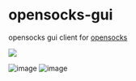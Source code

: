 # opensocks-gui

opensocks gui client for [opensocks](https://github.com/net-byte/opensocks)

![](https://raw.githubusercontent.com/net-byte/opensocks-gui/main/demo.png|width=150px)

![image](https://img.shields.io/badge/License-MIT-orange)
![image](https://img.shields.io/badge/License-Anti--996-red)

